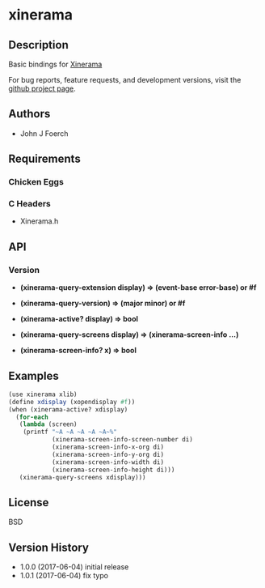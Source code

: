 
# xinerama


## Description

Basic bindings for [Xinerama](https://www.x.org/releases/X11R7.7/doc/man/man3/Xinerama.3.xhtml)

For bug reports, feature requests, and development versions, visit the
[github project page](https://github.com/retroj/xinerama-egg/).

## Authors

* John J Foerch


## Requirements
### Chicken Eggs

### C Headers

* Xinerama.h


## API
### Version

* **(xinerama-query-extension display) => (event-base error-base) or #f**

* **(xinerama-query-version) => (major minor) or #f**

* **(xinerama-active? display) => bool**

* **(xinerama-query-screens display) => (xinerama-screen-info ...)**

* **(xinerama-screen-info? x) => bool**


## Examples

```scheme
(use xinerama xlib)
(define xdisplay (xopendisplay #f))
(when (xinerama-active? xdisplay)
  (for-each
   (lambda (screen)
    (printf "~A ~A ~A ~A ~A~%"
            (xinerama-screen-info-screen-number di)
            (xinerama-screen-info-x-org di)
            (xinerama-screen-info-y-org di)
            (xinerama-screen-info-width di)
            (xinerama-screen-info-height di)))
   (xinerama-query-screens xdisplay)))
```


## License

BSD


## Version History

* 1.0.0 (2017-06-04) initial release
* 1.0.1 (2017-06-04) fix typo
